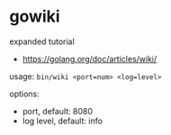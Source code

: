 gowiki
========

expanded tutorial
- https://golang.org/doc/articles/wiki/

usage:
`bin/wiki <port=num> <log=level>`

options:
- port, default: 8080
- log level, default: info
